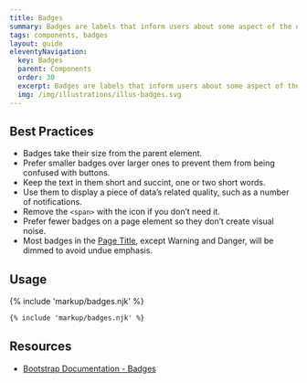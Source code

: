 ```yaml
---
title: Badges
summary: Badges are labels that inform users about some aspect of the data, such as the count of related items.
tags: components, badges
layout: guide
eleventyNavigation:
  key: Badges
  parent: Components
  order: 30
  excerpt: Badges are labels that inform users about some aspect of the data, such as the count of related items.
  img: /img/illustrations/illus-badges.svg
---
```


## Best Practices

- Badges take their size from the parent element.
- Prefer smaller badges over larger ones to prevent them from being confused with buttons.
- Keep the text in them short and succint, one or two short words.
- Use them to display a piece of data’s related quality, such as a number of notifications.
- Remove the `<span>` with the icon if you don’t need it.
- Prefer fewer badges on a page element so they don’t create visual noise.
- Most badges in the [Page Title](/components/page-title/), except Warning and Danger, will be dimmed to avoid undue emphasis.

## Usage

{% include 'markup/badges.njk' %}

```html
{% include 'markup/badges.njk' %}
```

## Resources

- [Bootstrap Documentation - Badges](https://getbootstrap.com/docs/5.3/components/badge/)
